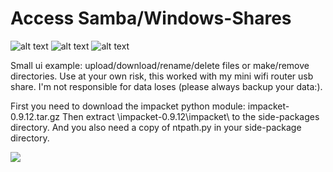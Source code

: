 Access Samba/Windows-Shares
===========================

![alt text](https://img.shields.io/badge/iOS-11.x-lightgrey.svg?style=plastic "iOS 11.x")
![alt text](https://img.shields.io/badge/Pythonista-3.2-green.svg?style=plastic "Pythonista 3.2")
![alt text](https://img.shields.io/badge/Python-2.7-blue.svg?style=plastic "Python 2.7")

Small ui example: upload/download/rename/delete files or make/remove directories. Use at your own risk, this worked with my mini wifi router usb share. I'm not responsible for data loses (please always backup your data:).

First you need to download the impacket python module: impacket-0.9.12.tar.gz
Then extract \impacket-0.9.12\impacket\ to the side-packages directory.
And you also need a copy of ntpath.py in your side-package directory.

![](https://raw.githubusercontent.com/humberry/SMBclient/master/image000.jpg)
